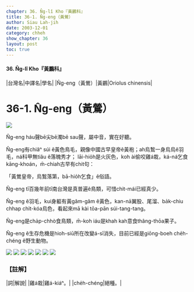 ```yaml
---
chapter: 36. N̂g-lî Kho『黃鸝科』
title: 36-1. N̂g-eng（黃鶯）
author: Siau Lah-jih
date: 2003-12-01
category: chheh
show_chapter: 36
layout: post
toc: true
---
```


#### 36. N̂g-lî Kho『黃鸝科』


|台灣名|中譯名|學名|
|N̂g-eng（黃鶯）|黃鸝|Oriolus chinensis|

# 36-1. N̂g-eng（黃鶯）

![](../too5/36/36-1-1.N̂g-eng.jpg)


N̂g-eng háu聲bē尖bē濁bē sau聲，屬中音，實在好聽。

N̂g-eng有chiâⁿ súi ê黃色鳥毛，親像中國古早皇帝ê黃袍；ah烏鶖一身烏烏ê羽毛，ná科甲無tiâu ê落魄秀才；
lāi-hio̍h是火灰色，koh ài偷咬雞á栽，ká-ná乞食kāng-khoán，m̄-chiah古早有chit句：

「黃鶯皇帝，烏鶖落第，bā-hio̍h乞食」ê俗語。

N̂g-eng tī百幾年前tī南台灣是真普遍ê鳥類，可惜chit-mái已經真少。

N̂g-eng ê羽毛，kui身軀有黃gâm-gâm ê黃色，kan-nā翼股、尾溜、ba̍k-chiu chhap chi̍t-kóa烏色，看起來mā kài tōa-pān súi-tang-tang。

N̂g-eng是cha̍p-chhò食鳥類，m̄-koh iáu是khah kah意食thâng-thōa果子。

N̂g-eng ê生存危機是hioh-siū所在改變á-sī消失，目前已經是giōng-boeh che̍h-chéng ê野生動物。



![](../too5/36/36-1-2.N̂g-eng.jpg)
![](../too5/36/36-1-3.N̂g-eng.jpg)
![](../too5/36/36-1-4.N̂g-eng.jpg)
![](../too5/36/36-1-5.N̂g-eng.jpg)
![](../too5/36/36-1-6.N̂g-eng.jpg)
![](../too5/36/36-1-7.N̂g-eng.jpg)
![](../too5/36/36-1-8.N̂g-eng.jpg)

### 【註解】

|詞|解說|
|雞á栽|雞á-kiáⁿ。|
|che̍h-chéng|絕種。|

